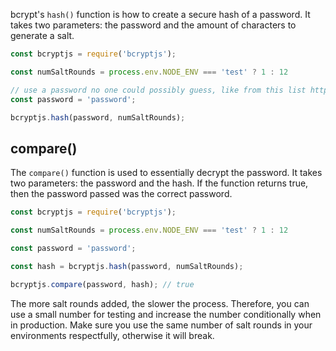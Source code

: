 bcrypt's `hash()` function is how to create a secure hash of a password.
It takes two parameters: the password and the amount of characters to generate a salt.

```javascript
const bcryptjs = require('bcryptjs');

const numSaltRounds = process.env.NODE_ENV === 'test' ? 1 : 12

// use a password no one could possibly guess, like from this list https://github.com/danielmiessler/SecLists/blob/master/Passwords/Common-Credentials/10k-most-common.txt
const password = 'password';

bcryptjs.hash(password, numSaltRounds);
```

## compare()

The `compare()` function is used to essentially decrypt the password.
It takes two parameters: the password and the hash.
If the function returns true, then the password passed was the correct password.

```javascript
const bcryptjs = require('bcryptjs');

const numSaltRounds = process.env.NODE_ENV === 'test' ? 1 : 12

const password = 'password';

const hash = bcryptjs.hash(password, numSaltRounds);

bcryptjs.compare(password, hash); // true
```

The more salt rounds added, the slower the process.
Therefore, you can use a small number for testing and increase the number conditionally when in production.
Make sure you use the same number of salt rounds in your environments respectfully, otherwise it will break.
